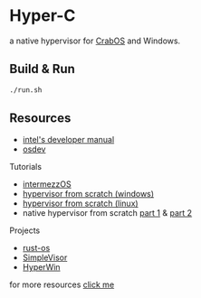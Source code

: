 # Hyper-C

a native hypervisor for [CrabOS](https://github.com/r33m-m1kul5k1/CrabOS) and Windows.

## Build & Run
```bash
./run.sh
```

## Resources

- [intel's developer manual](https://www.intel.com/content/www/us/en/developer/articles/technical/intel-sdm.html)
- [osdev](https://wiki.osdev.org)

Tutorials

- [intermezzOS](https://intermezzos.github.io/book/first-edition/jumping-headlong-into-long-mode.html)
- [hypervisor from scratch (windows)](https://rayanfam.com/topics/hypervisor-from-scratch-part-1/)
- [hypervisor from scratch (linux)](https://nixhacker.com/developing-hypervisior-from-scratch-part-1/)
- native hypervisor from scratch [part 1](https://www.digitalwhisper.co.il/files/Zines/0x7C/DW124-1-NativeHyperVisoer.pdf) & [part 2](https://www.digitalwhisper.co.il/files/Zines/0x7D/DW125-1-NativeHyperVisoer-Part2.pdf)

Projects

- [rust-os](https://github.com/nikofil/rust-os)
- [SimpleVisor](https://github.com/ionescu007/SimpleVisor)
- [HyperWin](https://github.com/amiryeshurun/HyperWin)

for more resources [click me](https://github.com/Wenzel/awesome-virtualization)
